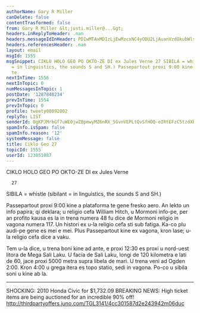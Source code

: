 ```yaml
---
authorName: Gary R Miller
canDelete: false
contentTrasformed: false
from: Gary R Miller &lt;justi.miller@...&gt;
headers.inReplyToHeader: .nan
headers.messageIdInHeader: PDIwMTAxMDIzLjEwMzcxNC4yODU2LjAuanVzdGkubWlsbGVyQGp1bm8uY29tPg==
headers.referencesHeader: .nan
layout: email
msgId: 1555
msgSnippet: CIKLO HOLO GEO PO OKTO-ZE DI ex Jules Verne 27 SIBILA = whistle (sibilant
  = in linguistics, the sounds S and SH.) Passepartout proxi 9:00 kine a plataforma
  te
nextInTime: 1556
nextInTopic: 0
numMessagesInTopic: 1
postDate: '1287848234'
prevInTime: 1554
prevInTopic: 0
profile: tweety08092002
replyTo: LIST
senderId: OgKPJMrbGf7uWE0jwZBpmwyMZ6nRX_5GvnVEPLtQvSfHOQ-eIRtEFzC5tzdXRrm_7-w2f-UfnE4a_ZWU_nBXY8xQi21ucdwpDJc3Mg
spamInfo.isSpam: false
spamInfo.reason: '12'
systemMessage: false
title: Ciklo Geo 27
topicId: 1555
userId: 123051087
---
```


 CIKLO HOLO GEO PO OKTO-ZE DI
 ex Jules Verne

      27

SIBILA = whistle 
 (sibilant = in linguistics, the sounds S and SH.)

Passepartout proxi 9:00 kine a plataforma te gene fresko aero.
An lekto un info papira; qi deklara; u religio cefa William
Hitch, u Mormoni info-pe, per an profito kausa es la in trena
numera 48 fu dice de Mormoni religio in vagona numera 117.  Un
histori ex u-la religio cefa sti sub fatiga.  Ka-co plu audi-pe
gene es mei e mei.  Plus Passepartout kine ex vagona, kron lase;
u-la religio cefa dice a vaku.

Tem u-la dice, u trena boni kine ad ante, e proxi 12:30 es proxi
u nord-uest litora de Mega Sali Laku.  U facia de Sali Laku,
longi de 120 kilometra e lati de 60, jace proxi 5000 metra supra
libela de mari.  U trena veni ad Ogden 2:00.  Kron 4:00 u grega
itera es topo statio, sedi in vagona.  Po-co u sibila soni u kine
ab la.
____________________________________________________________
SHOCKING: 2010 Honda Civic for $1,732.09
BREAKING NEWS: High ticket items are being auctioned for an incredible 90% off!
http://thirdpartyoffers.juno.com/TGL3141/4cc301587d2e243942m06duc

